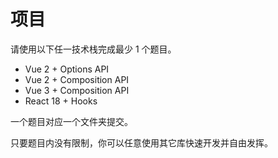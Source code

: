 # 项目

请使用以下任一技术栈完成最少 1 个题目。

- Vue 2 + Options API
- Vue 2 + Composition API
- Vue 3 + Composition API
- React 18 + Hooks

一个题目对应一个文件夹提交。

只要题目内没有限制，你可以任意使用其它库快速开发并自由发挥。
